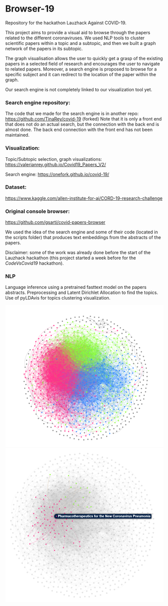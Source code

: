 # Browser-19
Repository for the hackathon Lauzhack Against COVID-19.

This project aims to provide a visual aid to browse through the papers related to the different coronaviruses. We used NLP tools to cluster scientific papers within a topic and a subtopic, and then we built a graph network of the papers in its subtopic.

The graph visualisation allows the user to quickly get a grasp of the existing papers in a selected field of research and encourages the user to navigate to related papers.
Moreover, a search engine is proposed to browse for a specific subject and it can redirect to the location of the paper within the graph.

Our search engine is not completely linked to our visualization tool yet.

### Search engine repository:
The code that we made for the search engine is in another repo: https://github.com/TinaRey/covid-19 (forked)
Note that it is only a front end that does not do an actual search, but the connection with the back end is almost done.
The back end connection with the front end has not been maintained.

### Visualization:
Topic/Subtopic selection, graph visualizations: https://valerianrey.github.io/Covid19_Papers_V2/

Search engine: https://onefork.github.io/covid-19/

### Dataset: 
https://www.kaggle.com/allen-institute-for-ai/CORD-19-research-challenge

### Original console browser: 
https://github.com/gsarti/covid-papers-browser

We used the idea of the search engine and some of their code (located in the scripts folder) that produces text embeddings from the abstracts of the papers.

Disclaimer: some of the work was already done before the start of the Lauzhack hackathon (this project started a week before for the *CodeVsCovid19* hackathon).
### NLP
Language inference using a pretrained fasttext model on the papers abstracts.
Preprocessing and Latent Dirichlet Allocation to find the topics. 
Use of pyLDAvis for topics clustering visualization.

![Graph full](images/full_graph.png)
![Graph selection](images/selected_graph.png)
